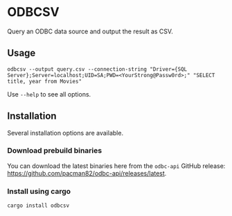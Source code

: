 # ODBCSV

Query an ODBC data source and output the result as CSV.

## Usage

```shell
odbcsv --output query.csv --connection-string "Driver={SQL Server};Server=localhost;UID=SA;PWD=<YourStrong@Passw0rd>;" "SELECT title, year from Movies"
```

Use `--help` to see all options.

## Installation

Several installation options are available.

### Download prebuild binaries

You can download the latest binaries here from the `odbc-api` GitHub release: <https://github.com/pacman82/odbc-api/releases/latest>.

### Install using cargo

```shell
cargo install odbcsv
```
